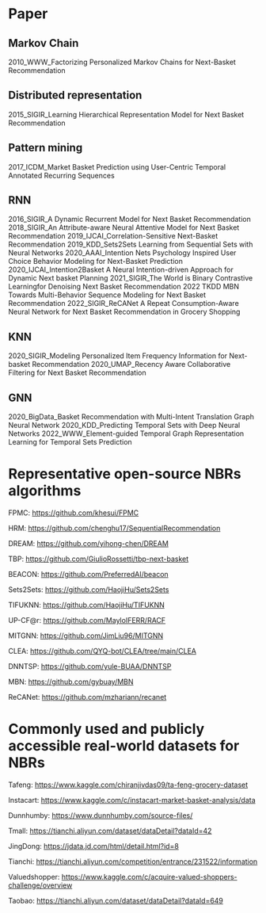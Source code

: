 # Paper

## Markov Chain
2010_WWW_Factorizing Personalized Markov Chains for Next-Basket Recommendation

## Distributed representation
2015_SIGIR_Learning Hierarchical Representation Model for Next Basket Recommendation

## Pattern mining
2017_ICDM_Market Basket Prediction using User-Centric Temporal Annotated Recurring Sequences

## RNN
2016_SIGIR_A Dynamic Recurrent Model for Next Basket Recommendation
2018_SIGIR_An Attribute-aware Neural Attentive Model for Next Basket Recommendation
2019_IJCAI_Correlation-Sensitive Next-Basket Recommendation 
2019_KDD_Sets2Sets Learning from Sequential Sets with Neural Networks
2020_AAAI_Intention Nets Psychology Inspired User Choice Behavior Modeling for Next-Basket Prediction
2020_IJCAI_Intention2Basket A Neural Intention-driven Approach for Dynamic Next basket Planning
2021_SIGIR_The World is Binary Contrastive Learningfor Denoising Next Basket Recommendation
2022 TKDD MBN Towards Multi-Behavior Sequence Modeling for Next Basket Recommendation
2022_SIGIR_ReCANet A Repeat Consumption-Aware Neural Network for Next Basket Recommendation in Grocery Shopping

## KNN
2020_SIGIR_Modeling Personalized Item Frequency Information for Next-basket Recommendation
2020_UMAP_Recency Aware Collaborative Filtering for Next Basket Recommendation

## GNN
2020_BigData_Basket Recommendation with Multi-Intent Translation Graph Neural Network
2020_KDD_Predicting Temporal Sets with Deep Neural Networks
2022_WWW_Element-guided Temporal Graph Representation Learning for Temporal Sets Prediction



# Representative open-source NBRs algorithms

FPMC: https://github.com/khesui/FPMC

HRM: https://github.com/chenghu17/SequentialRecommendation

DREAM: https://github.com/yihong-chen/DREAM

TBP: https://github.com/GiulioRossetti/tbp-next-basket

BEACON: https://github.com/PreferredAI/beacon

Sets2Sets: https://github.com/HaojiHu/Sets2Sets

TIFUKNN: https://github.com/HaojiHu/TIFUKNN

UP-CF@r: https://github.com/MayloIFERR/RACF

MITGNN: https://github.com/JimLiu96/MITGNN

CLEA: https://github.com/QYQ-bot/CLEA/tree/main/CLEA

DNNTSP: https://github.com/yule-BUAA/DNNTSP

MBN: https://github.com/gybuay/MBN

ReCANet: https://github.com/mzhariann/recanet



# Commonly used and publicly accessible real-world datasets for NBRs
Tafeng: https://www.kaggle.com/chiranjivdas09/ta-feng-grocery-dataset

Instacart: https://www.kaggle.com/c/instacart-market-basket-analysis/data

Dunnhumby: https://www.dunnhumby.com/source-files/

Tmall: https://tianchi.aliyun.com/dataset/dataDetail?dataId=42

JingDong: https://jdata.jd.com/html/detail.html?id=8

Tianchi: https://tianchi.aliyun.com/competition/entrance/231522/information

Valuedshopper: https://www.kaggle.com/c/acquire-valued-shoppers-challenge/overview

Taobao: https://tianchi.aliyun.com/dataset/dataDetail?dataId=649

